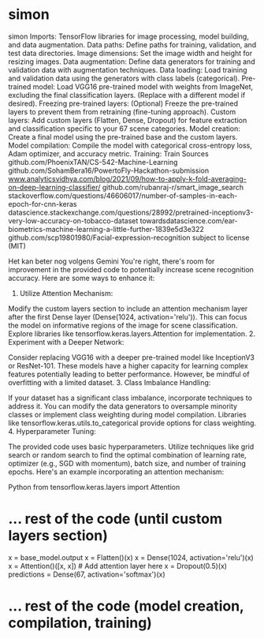 # simon
simon
Imports: TensorFlow libraries for image processing, model building, and data augmentation.
Data paths: Define paths for training, validation, and test data directories.
Image dimensions: Set the image width and height for resizing images.
Data augmentation: Define data generators for training and validation data with augmentation techniques.
Data loading: Load training and validation data using the generators with class labels (categorical).
Pre-trained model: Load VGG16 pre-trained model with weights from ImageNet, excluding the final classification layers. (Replace with a different model if desired).
Freezing pre-trained layers: (Optional) Freeze the pre-trained layers to prevent them from retraining (fine-tuning approach).
Custom layers: Add custom layers (Flatten, Dense, Dropout) for feature extraction and classification specific to your 67 scene categories.
Model creation: Create a final model using the pre-trained base and the custom layers.
Model compilation: Compile the model with categorical cross-entropy loss, Adam optimizer, and accuracy metric.
Training: Train
Sources
github.com/PhoenixTAN/CS-542-Machine-Learning
github.com/SohamBera16/PowertoFly-Hackathon-submission
www.analyticsvidhya.com/blog/2021/09/how-to-apply-k-fold-averaging-on-deep-learning-classifier/
github.com/rubanraj-r/smart_image_search
stackoverflow.com/questions/46606017/number-of-samples-in-each-epoch-for-cnn-keras
datascience.stackexchange.com/questions/28992/pretrained-inceptionv3-very-low-accuracy-on-tobacco-dataset
towardsdatascience.com/ear-biometrics-machine-learning-a-little-further-1839e5d3e322
github.com/scp19801980/Facial-expression-recognition subject to license (MIT)

Het kan beter nog volgens Gemini
You're right, there's room for improvement in the provided code to potentially increase scene recognition accuracy. Here are some ways to enhance it:

1. Utilize Attention Mechanism:

Modify the custom layers section to include an attention mechanism layer after the first Dense layer (Dense(1024, activation='relu')). This can focus the model on informative regions of the image for scene classification. Explore libraries like tensorflow.keras.layers.Attention for implementation.
2. Experiment with a Deeper Network:

Consider replacing VGG16 with a deeper pre-trained model like InceptionV3 or ResNet-101. These models have a higher capacity for learning complex features potentially leading to better performance. However, be mindful of overfitting with a limited dataset.
3. Class Imbalance Handling:

If your dataset has a significant class imbalance, incorporate techniques to address it. You can modify the data generators to oversample minority classes or implement class weighting during model compilation. Libraries like tensorflow.keras.utils.to_categorical provide options for class weighting.
4. Hyperparameter Tuning:

The provided code uses basic hyperparameters. Utilize techniques like grid search or random search to find the optimal combination of learning rate, optimizer (e.g., SGD with momentum), batch size, and number of training epochs.
Here's an example incorporating an attention mechanism:

Python
from tensorflow.keras.layers import Attention

# ... rest of the code (until custom layers section)

x = base_model.output
x = Flatten()(x)
x = Dense(1024, activation='relu')(x)
x = Attention()([x, x])  # Add attention layer here
x = Dropout(0.5)(x)
predictions = Dense(67, activation='softmax')(x)

# ... rest of the code (model creation, compilation, training)
